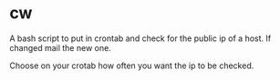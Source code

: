 # cw
A bash script to put in crontab and check for the public ip of a host. If changed mail the new one.

Choose on your crotab how often you want the ip to be checked.
